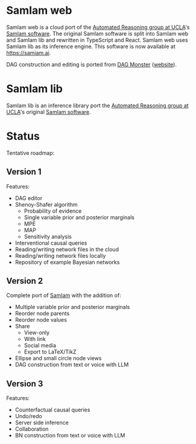 # SamIam web

SamIam web is a cloud port of the [Automated Reasoning group at UCLA](http://reasoning.cs.ucla.edu/)'s [SamIam software](http://reasoning.cs.ucla.edu/samiam). The original SamIam software is split into SamIam web and SamIam lib and rewritten in TypeScript and React. SamIam web uses SamIam lib as its inference engine. This software is now available at https://samiam.ai.

DAG construction and editing is ported from [DAG Monster](https://github.com/kenmueller/dagger) ([website](https://dag.monster)).

# SamIam lib

SamIam lib is an inference library port the [Automated Reasoning group at UCLA](http://reasoning.cs.ucla.edu/)'s original [SamIam software](http://reasoning.cs.ucla.edu/samiam).

# Status

Tentative roadmap:

## Version 1

Features:

- DAG editor
- Shenoy-Shafer algorithm
  - Probability of evidence
  - Single variable prior and posterior marginals
  - MPE
  - MAP
  - Sensitivity analysis
- Interventional causal queries
- Reading/writing network files in the cloud
- Reading/writing network files locally
- Repository of example Bayesian networks

## Version 2

Complete port of [SamIam](https://github.com/uclareasoning/SamIam) with the addition of:

- Multiple variable prior and posterior marginals
- Reorder node parents
- Reorder node values
- Share
  - View-only
  - With link
  - Social media
  - Export to LaTeX/TikZ
- Ellipse and small circle node views
- DAG construction from text or voice with LLM

## Version 3

Features:

- Counterfactual causal queries
- Undo/redo
- Server side inference
- Collaboration
- BN construction from text or voice with LLM
